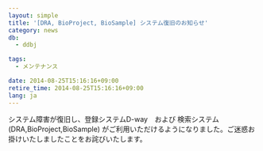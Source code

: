 ```yaml
---
layout: simple
title: '[DRA, BioProject, BioSample] システム復旧のお知らせ'
category: news
db:
  - ddbj

tags:
  - メンテナンス

date: 2014-08-25T15:16:16+09:00
retire_time: 2014-08-25T15:16:16+09:00
lang: ja
---
```


<p>システム障害が復旧し、登録システムD-way　および 検索システム(DRA,BioProject,BioSample) がご利用いただけるようになりました。ご迷惑お掛けいたしましたことをお詫びいたします。</p>
